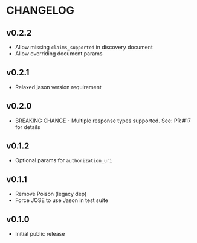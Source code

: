 # CHANGELOG

## v0.2.2
* Allow missing `claims_supported` in discovery document
* Allow overriding document params

## v0.2.1
* Relaxed jason version requirement

## v0.2.0
* BREAKING CHANGE - Multiple response types supported. See: PR #17 for details

## v0.1.2
* Optional params for `authorization_uri`

## v0.1.1

* Remove Poison (legacy dep)
* Force JOSE to use Jason in test suite

## v0.1.0

* Initial public release
